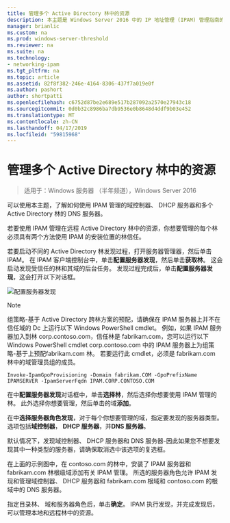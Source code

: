 ```yaml
---
title: 管理多个 Active Directory 林中的资源
description: 本主题是 Windows Server 2016 中的 IP 地址管理 (IPAM) 管理指南的一部分。
manager: brianlic
ms.custom: na
ms.prod: windows-server-threshold
ms.reviewer: na
ms.suite: na
ms.technology:
- networking-ipam
ms.tgt_pltfrm: na
ms.topic: article
ms.assetid: 82f8f382-246e-4164-8306-437f7a019e0f
ms.author: pashort
author: shortpatti
ms.openlocfilehash: c6752d87be2e689e517b287092a2570e27943c18
ms.sourcegitcommit: 0d0b32c8986ba7db9536e0b8648d4ddf9b03e452
ms.translationtype: MT
ms.contentlocale: zh-CN
ms.lasthandoff: 04/17/2019
ms.locfileid: "59815968"
---
```

# <a name="manage-resources-in-multiple-active-directory-forests"></a>管理多个 Active Directory 林中的资源

>适用于：Windows 服务器 （半年频道），Windows Server 2016

可以使用本主题，了解如何使用 IPAM 管理的域控制器、 DHCP 服务器和多个 Active Directory 林的 DNS 服务器。  
  
若要使用 IPAM 管理在远程 Active Directory 林中的资源，你想要管理的每个林必须具有两个方法使用 IPAM 的安装位置的林信任。  
  
若要启动不同的 Active Directory 林发现过程，打开服务器管理器，然后单击 IPAM。 在 IPAM 客户端控制台中，单击**配置服务器发现**，然后单击**获取林**。 这会启动发现受信任的林和其域的后台任务。 发现过程完成后，单击**配置服务器发现**，这会打开以下对话框。  
  
![配置服务器发现](../../media/Manage-Resources-in-Multiple-Active-Directory-Forests/ipam_serverdiscovery.jpg)  

>[!NOTE]
>组策略\-基于 Active Directory 跨林方案的预配，请确保在 IPAM 服务器上并不在信任域的 Dc 上运行以下 Windows PowerShell cmdlet。 例如，如果 IPAM 服务器加入到林 corp.contoso.com，信任林是 fabrikam.com，您可以运行以下 Windows PowerShell cmdlet corp.contoso.com 中的 IPAM 服务器上为组策略\-基于上预配fabrikam.com 林。 若要运行此 cmdlet，必须是 fabrikam.com 林中的域管理员组的成员。

    
    Invoke-IpamGpoProvisioning -Domain fabrikam.COM -GpoPrefixName IPAMSERVER -IpamServerFqdn IPAM.CORP.CONTOSO.COM
    

在中**配置服务器发现**对话框中，单击**选择林**，然后选择你想要使用 IPAM 管理的林。 此外选择你想要管理，然后单击的域**添加**。

在中**选择服务器角色发现**，对于每个你想要管理的域，指定要发现的服务器类型。 选项包括**域控制器**， **DHCP 服务器**，并**DNS 服务器**。

默认情况下，发现域控制器、 DHCP 服务器和 DNS 服务器-因此如果您不想要发现其中一种类型的服务器，请确保取消选中该选项的复选框。

在上面的示例图中，在 contoso.com 的林中，安装了 IPAM 服务器和 fabrikam.com 林根级域添加有关 IPAM 管理。 所选的服务器角色允许 IPAM 发现和管理域控制器、 DHCP 服务器和 fabrikam.com 根域和 contoso.com 的根域中的 DNS 服务器。

指定目录林、 域和服务器角色后，单击**确定**。 IPAM 执行发现，并完成发现后，可以管理本地和远程林中的资源。
